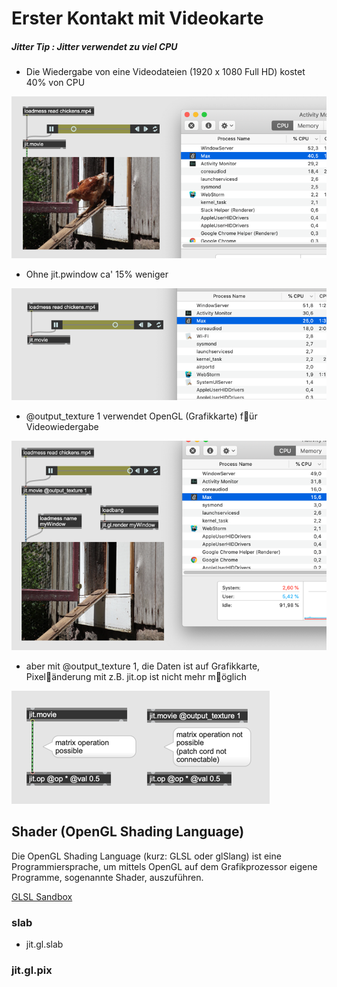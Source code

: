 # Erster Kontakt mit Videokarte

##### Jitter Tip : Jitter verwendet zu viel CPU

- Die Wiedergabe von eine Videodateien (1920 x 1080 Full HD) kostet 40% von CPU
 
![](K7/tipp1.png)

- Ohne jit.pwindow ca' 15% weniger

![](K7/tipp2.png)

- @output_texture 1 verwendet OpenGL (Grafikkarte) f￿ür Videowiedergabe 

![](K7/tipp3.png)

- aber mit @output_texture 1, die Daten ist auf Grafikkarte, Pixel￿änderung mit z.B. jit.op ist nicht mehr m￿öglich

 ![](K7/tipp4.png)
 
 


## Shader (OpenGL Shading Language)

Die OpenGL Shading Language (kurz: GLSL oder glSlang) ist eine Programmiersprache, um mittels OpenGL auf dem Grafikprozessor eigene Programme, sogenannte Shader, auszuführen.


[GLSL Sandbox](http://glslsandbox.com/)

### slab

- jit.gl.slab



### jit.gl.pix

